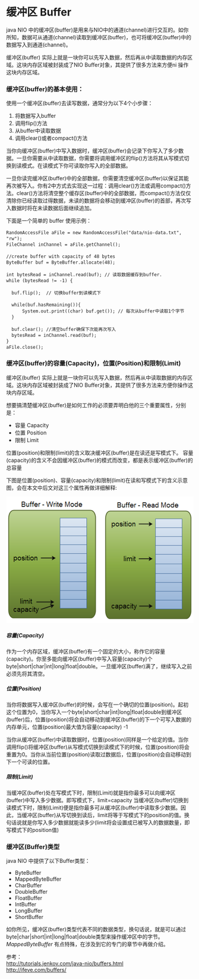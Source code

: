 # 缓冲区 Buffer 

java NIO 中的缓冲区(buffer)是用来与NIO中的通道(channel)进行交互的。如你所知，数据可从通道(channel)读取到缓冲区(buffer)，也可将缓冲区(buffer)中的数据写入到通道(channel)。

缓冲区(buffer) 实际上就是一块你可以先写入数据，然后再从中读取数据的内存区域。这块内存区域被封装成了NIO Buffer对象，其提供了很多方法来方便ni 操作这块内存区域。

### 缓冲区(buffer)的基本使用：

使用一个缓冲区(buffer)去读写数据，通常分为以下4个小步骤：

1. 将数据写入buffer
2. 调用flip()方法
3. 从buffer中读取数据
4. 调用clear()或者compact()方法

当你向缓冲区(buffer)中写入数据时，缓冲区(buffer)会记录下你写入了多少数据。一旦你需要从中读取数据，你需要将调用缓冲区的flip()方法将其从写模式切换到读模式。在读模式下你可读取你写入的全部数据。

一旦你读完缓冲区(buffer)中的全部数据，你需要清空缓冲区(buffer)以保证其能再次被写入。你有2中方式去实现这一过程：调用clear()方法或调用compact()方法。clear()方法将清空整个缓存区(buffer)中的全部数据，而compact()方法仅仅清除你已经读取过得数据，未读的数据将会移动到缓冲区(buffer)的首部，再次写入数据时将在未读数据后面继续追加。

下面是一个简单的 buffer 使用示例：

```
RandomAccessFile aFile = new RandomAccessFile("data/nio-data.txt", "rw");
FileChannel inChannel = aFile.getChannel();

//create buffer with capacity of 48 bytes
ByteBuffer buf = ByteBuffer.allocate(48);

int bytesRead = inChannel.read(buf); // 读取数据缓存到buffer.
while (bytesRead != -1) {

  buf.flip();  // 切换buffer到读模式下

  while(buf.hasRemaining()){
      System.out.print((char) buf.get()); // 每次从buffer中读取1个字节 
  }

  buf.clear(); //清空buffer确保下次能再次写入
  bytesRead = inChannel.read(buf);
}
aFile.close();
```

### 缓冲区(buffer)的容量(Capacity)，位置(Position)和限制(Limit)

缓冲区(buffer) 实际上就是一块你可以先写入数据，然后再从中读取数据的内存区域。这块内存区域被封装成了NIO Buffer对象，其提供了很多方法来方便你操作这块内存区域。

想要搞清楚缓冲区(buffer)是如何工作的必须要弄明白他的三个重要属性，分别是：

- 容量 Capacity
- 位置 Position
- 限制 Limit

位置(position)和限制(limit)的含义取决缓冲区(buffer)是在读还是写模式下。
容量(capacity)的含义不会因缓冲区(buffer)的模式而改变，都是表示缓冲区(buffer)的总容量

下图是位置(position)、容量(capacity)和限制(limit)在读和写模式下的含义示意图，会在本文中后文对这三个属性再做详细解释:

![](./pic/buffers-modes.png)

##### 容量(Capacity)

作为一个内存区域，缓冲区(buffer)有一个固定的大小，称作它的容量(capacity)。你至多能向缓冲区(buffer)中写入容量(capacity)个byte|short|char|int|long|float|double。一旦缓冲区(buffer)满了，继续写入之前必须先将其清空。

##### 位置(Position)

当你将数据写入缓冲区(buffer)的时候，会写在一个确切的位置(position)。起初这个位置为0，当你写入一个byte|short|char|int|long|float|double到缓冲区(buffer)后，位置(position)将会自动移动到缓冲区(buffer)的下一个可写入数据的内存单元，位置(position)最大值为容量(capacity) -1

当你从缓冲区(buffer)中读取数据时，位置(position)同样是一个给定的值。当你调用flip()将缓冲区(buffer)从写模式切换到读模式下的时候，位置(position)将会重置为0。当你从当前位置(position)读取过数据后，位置(position)会自动移动到下一个可读的位置。

##### 限制(Limit)

当缓冲区(buffer)处在写模式下时，限制(Limit)就是指你最多可以向缓冲区(buffer)中写入多少数据。即写模式下，limit=capacity
当缓冲区(buffer)切换到读模式下时，限制(Limit)便是指你最多可从缓冲区(buffer)中读取多少数据。因此，当缓冲区(buffer)从写切换到读后，limit将等于写模式下的position的值。换句话说就是你写入多少数据就能读多少(limit将会设置成已被写入的数据数量，即写模式下的position值)

### 缓冲区(Buffer)类型

java NIO 中提供了以下Buffer类型：

- ByteBuffer
- MappedByteBuffer
- CharBuffer
- DoubleBuffer
- FloatBuffer
- IntBuffer
- LongBuffer
- ShortBuffer

如你所见，缓冲区(buffer)类型代表不同的数据类型，换句话说，就是可以通过byte|char|short|int|long|float|double类型来操作缓冲区中的字节。
<br>_MappedByteBuffer_ 有点特殊，在涉及到它的专门的章节中再做介绍。



参考：
<br><http://tutorials.jenkov.com/java-nio/buffers.html>
<br><http://ifeve.com/buffers/>
